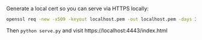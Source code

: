 Generate a local cert so you can serve via HTTPS locally:

```bash
openssl req -new -x509 -keyout localhost.pem -out localhost.pem -days 365 -nodes
```

Then `python serve.py` and visit https://localhost:4443/index.html
